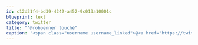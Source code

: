 ```yaml
---
id: c12d31f4-bd39-4242-a452-9c013a10001c
blueprint: text
category: twitter
title: "'@robpenner touché"
caption: '<span class="username username_linked">@<a href="https://twitter.com/robpenner" title="Robert Penner">robpenner</a></span> touché'
---
```

